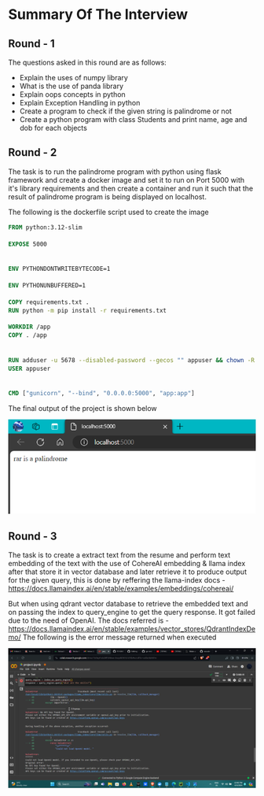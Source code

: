 # Summary Of The Interview 

## Round - 1

The questions asked in this round are as follows:

- Explain the uses of numpy library
- What is the use of panda library
- Explain oops concepts in python
- Explain Exception Handling in python
- Create a program to check if the given string is palindrome or not
- Create a python program with class Students and print name, age and dob for each objects

## Round - 2

The task is to run the palindrome program with python using flask framework and create a docker image and set it to run on Port 5000 with it's library requirements and then create a container and run it such that the result of palindrome program is being displayed on localhost.

The following is the dockerfile script used to create the image 
``` Dockerfile
FROM python:3.12-slim

EXPOSE 5000


ENV PYTHONDONTWRITEBYTECODE=1

ENV PYTHONUNBUFFERED=1

COPY requirements.txt .
RUN python -m pip install -r requirements.txt

WORKDIR /app
COPY . /app


RUN adduser -u 5678 --disabled-password --gecos "" appuser && chown -R appuser /app
USER appuser


CMD ["gunicorn", "--bind", "0.0.0.0:5000", "app:app"]
```
The final output of the project is shown below 

<img src="project-2-output.png"/>

## Round - 3

The task is to create a extract text from the resume and perform text embedding of the text with the use of CohereAI embedding & llama index after that store it in vector database and later retrieve it to produce output for the given query, this is done by reffering the llama-index docs - https://docs.llamaindex.ai/en/stable/examples/embeddings/cohereai/

But when using qdrant vector database to retrieve the embedded text and on passing the index to query_engine to get the query response. It got failed due to the need
of OpenAI. The docs referred is - https://docs.llamaindex.ai/en/stable/examples/vector_stores/QdrantIndexDemo/
The following is the error message returned when executed

<img src="project-3-output.png"/>






 





